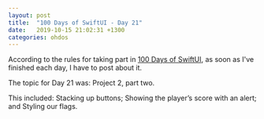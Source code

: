 ```yaml
---
layout: post
title:  "100 Days of SwiftUI - Day 21"
date:   2019-10-15 21:02:31 +1300
categories: ohdos
---
```

According to the rules for taking part in [100 Days of SwiftUI](https://www.hackingwithswift.com/100/swiftui), as soon as I've finished each day, I have to post about it.

The topic for Day 21 was: Project 2, part two.

This included: Stacking up buttons; Showing the player’s score with an alert; and Styling our flags.

